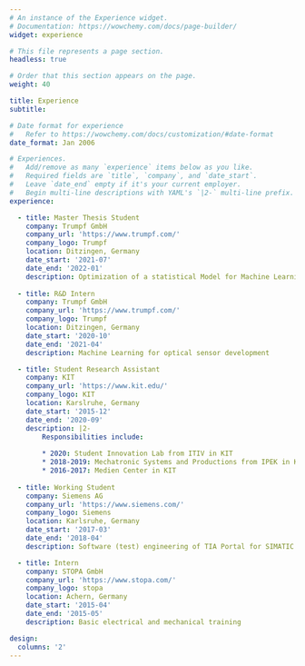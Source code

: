 ```yaml
---
# An instance of the Experience widget.
# Documentation: https://wowchemy.com/docs/page-builder/
widget: experience

# This file represents a page section.
headless: true

# Order that this section appears on the page.
weight: 40

title: Experience
subtitle:

# Date format for experience
#   Refer to https://wowchemy.com/docs/customization/#date-format
date_format: Jan 2006

# Experiences.
#   Add/remove as many `experience` items below as you like.
#   Required fields are `title`, `company`, and `date_start`.
#   Leave `date_end` empty if it's your current employer.
#   Begin multi-line descriptions with YAML's `|2-` multi-line prefix.
experience:

  - title: Master Thesis Student
    company: Trumpf GmbH
    company_url: 'https://www.trumpf.com/'
    company_logo: Trumpf
    location: Ditzingen, Germany
    date_start: '2021-07'
    date_end: '2022-01'
    description: Optimization of a statistical Model for Machine Learning using Distributed Sensor Data (work in python, written in English) 
        
  - title: R&D Intern
    company: Trumpf GmbH
    company_url: 'https://www.trumpf.com/'
    company_logo: Trumpf
    location: Ditzingen, Germany
    date_start: '2020-10'
    date_end: '2021-04'
    description: Machine Learning for optical sensor development

  - title: Student Research Assistant
    company: KIT
    company_url: 'https://www.kit.edu/'
    company_logo: KIT
    location: Karslruhe, Germany
    date_start: '2015-12'
    date_end: '2020-09'
    description: |2-
        Responsibilities include:
        
        * 2020: Student Innovation Lab from ITIV in KIT
        * 2018-2019: Mechatronic Systems and Productions from IPEK in KIT
        * 2016-2017: Medien Center in KIT
        
  - title: Working Student
    company: Siemens AG
    company_url: 'https://www.siemens.com/'
    company_logo: Siemens
    location: Karlsruhe, Germany
    date_start: '2017-03'
    date_end: '2018-04'
    description: Software (test) engineering of TIA Portal for SIMATIC products

  - title: Intern
    company: STOPA GmbH
    company_url: 'https://www.stopa.com/'
    company_logo: stopa
    location: Achern, Germany
    date_start: '2015-04'
    date_end: '2015-05'
    description: Basic electrical and mechanical training

design:
  columns: '2'
---
```

